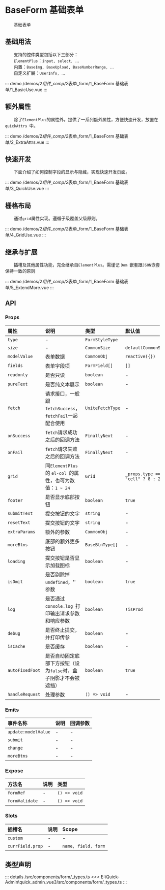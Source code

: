 # BaseForm 基础表单

&emsp;&emsp;基础表单

## 基础用法

&emsp;&emsp;支持的控件类型包括以下三部分：  
&emsp;&emsp;`ElementPlus`：`input, select, `…  
&emsp;&emsp;内置：`BaseImg, BaseUpload, BaseNumberRange, `…  
&emsp;&emsp;自定义扩展：`UserInfo, `…

::: demo
/demos/2*组件\_comp/2*表单\_form/1_BaseForm 基础表单/1_BasicUse.vue
:::

## 额外属性

&emsp;&emsp;除了`ElementPlus`的属性外，提供了一系列额外属性，方便快速开发，放置在 `quickAttrs `中。

::: demo
/demos/2*组件\_comp/2*表单\_form/1_BaseForm 基础表单/2_ExtraAttrs.vue
:::

## 快速开发

&emsp;&emsp;下面介绍了如何控制字段的显示与隐藏，实现快速开发页面。

::: demo
/demos/2*组件\_comp/2*表单\_form/1_BaseForm 基础表单/3_QuickUse.vue
:::

## 栅格布局

&emsp;&emsp;通过`grid`属性实现。遵循子级覆盖父级原则。

::: demo
/demos/2*组件\_comp/2*表单\_form/1_BaseForm 基础表单/4_GridUse.vue
:::

## 继承与扩展

&emsp;&emsp;插槽及其他属性功能，完全继承自`ElementPlus`。需谨记 `Dom `嵌套跟`JSON`嵌套保持一致的原则

::: demo
/demos/2*组件\_comp/2*表单\_form/1_BaseForm 基础表单/5_ExtendMore.vue
:::

## API

### Props

| 属性            | 说明                                                            | 类型             | 默认值                            |
| :-------------- | :-------------------------------------------------------------- | :--------------- | :-------------------------------- |
| `type`          | -                                                               | `FormStyleType`  |                                   |
| `size`          | -                                                               | `CommonSize`     | `defaultCommonSize`               |
| `modelValue`    | 表单数据                                                        | `CommonObj`      | `reactive({})`                    |
| `fields`        | 表单字段项                                                      | `FormField[]`    | `[]`                              |
| `readonly`      | 是否只读                                                        | `boolean`        | -                                 |
| `pureText`      | 是否纯文本展示                                                  | `boolean`        | -                                 |
| `fetch`         | 请求接口，一般跟`fetchSuccess`，`fetchFail`一起配合使用         | `UniteFetchType` | -                                 |
| `onSuccess`     | `fetch`请求成功之后的回调方法                                   | `FinallyNext`    | -                                 |
| `onFail`        | `fetch`请求失败之后的回调方法                                   | `FinallyNext`    | -                                 |
| `grid`          | 同`ElementPlus `的 `el-col `的属性，也可为数值：`1 ~ 24`        | `Grid`           | `_props.type === "cell" ? 8 : 24` |
| `footer`        | 是否显示底部按钮                                                | `boolean`        | `true`                            |
| `submitText`    | 提交按钮的文字                                                  | `string`         | -                                 |
| `resetText`     | 提交按钮的文字                                                  | `string`         | -                                 |
| `extraParams`   | 额外的参数                                                      | `CommonObj`      | -                                 |
| `moreBtns`      | 底部的额外更多按钮                                              | `BaseBtnType[]`  | -                                 |
| `loading`       | 提交按钮是否显示加载图标                                        | `boolean`        | -                                 |
| `isOmit`        | 是否剔除掉 `undefined`，'' 参数                                 | `boolean`        | `true`                            |
| `log`           | 是否通过 `console.log `打印输出请求参数和响应参数               | `boolean`        | `!isProd`                         |
| `debug`         | 是否终止提交，并打印传参                                        | `boolean`        | -                                 |
| `isCache`       | 是否缓存                                                        | `boolean`        | -                                 |
| `autoFixedFoot` | 是否自动固定底部下方按钮（设为`false`时，盒子阴影才不会被遮挡） | `boolean`        | `true`                            |
| `handleRequest` | 处理参数                                                        | `() => void`     | -                                 |

### Emits

| 事件名称            | 说明 | 回调参数 |
| :------------------ | :--- | :------- |
| `update:modelValue` | -    | -        |
| `submit`            | -    | -        |
| `change`            | -    | -        |
| `moreBtns`          | -    | -        |

### Expose

| 方法名         | 说明 | 类型         |
| :------------- | :--- | :----------- |
| `formRef`      | -    | `() => void` |
| `formValidate` | -    | `() => void` |

### Slots

| 插槽名           | 说明 | Scope               |
| :--------------- | :--- | :------------------ |
| `custom`         | -    | -                   |
| `currField.prop` | -    | `name, field, form` |

## 类型声明

::: details
/src/components/form/\_types.ts
<<< E:\Quick-Admin\quick_admin_vue3/src/components/form/\_types.ts
:::
